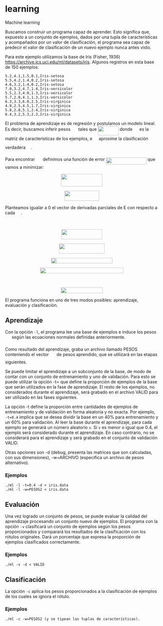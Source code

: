 # learning
Machine learning

Buscamos construir un programa capaz de aprender. Esto significa que, expuesto a un conjunto de ejemplos, dados por una tupla de características y acompañados por un valor de clasificación, el programa sea capaz de predecir el valor de clasificación de un nuevo ejemplo nunca antes visto.

Para este ejemplo utilizamos la base de Iris (Fisher, 1936) https://archive.ics.uci.edu/ml/datasets/iris. Algunos registros en esta base de 150 ejemplos:

    5.2,4.1,1.5,0.1,Iris-setosa
    5.5,4.2,1.4,0.2,Iris-setosa
    4.6,3.2,1.4,0.2,Iris-setosa
    7.0,3.2,4.7,1.4,Iris-versicolor
    5.5,2.3,4.0,1.3,Iris-versicolor
    5.7,2.8,4.1,1.3,Iris-versicolor
    6.3,3.3,6.0,2.5,Iris-virginica
    4.9,2.5,4.5,1.7,Iris-virginica
    5.8,2.8,5.1,2.4,Iris-virginica
    6.4,3.2,5.3,2.3,Iris-virginica

El problema de aprendizaje es de regresión y postulamos un modelo lineal. Es decir, buscamos inferir pesos <img src="/tex/84c95f91a742c9ceb460a83f9b5090bf.svg?invert_in_darkmode&sanitize=true" align=middle width=17.80826024999999pt height=22.465723500000017pt/> tales que <img src="/tex/44dfb70f6cb7b8cbf207a44d953f0ea3.svg?invert_in_darkmode&sanitize=true" align=middle width=67.83093734999999pt height=31.141535699999984pt/> donde <img src="/tex/cbfb1b2a33b28eab8a3e59464768e810.svg?invert_in_darkmode&sanitize=true" align=middle width=14.908688849999992pt height=22.465723500000017pt/> es la matriz de características de los ejemplos, e <img src="/tex/e917ccfa010eeeb2e3795437b4409a24.svg?invert_in_darkmode&sanitize=true" align=middle width=13.19638649999999pt height=31.141535699999984pt/> aproxime la clasificación verdadera <img src="/tex/91aac9730317276af725abd8cef04ca9.svg?invert_in_darkmode&sanitize=true" align=middle width=13.19638649999999pt height=22.465723500000017pt/>.

Para encontrar <img src="/tex/84c95f91a742c9ceb460a83f9b5090bf.svg?invert_in_darkmode&sanitize=true" align=middle width=17.80826024999999pt height=22.465723500000017pt/> definimos una función de error <img src="/tex/68ffbd2936b035f51e14ebf3167b4a60.svg?invert_in_darkmode&sanitize=true" align=middle width=133.03245614999997pt height=22.648391699999998pt/> que vamos a minimizar:

<p align="center"><img src="/tex/2196a0cd525cc946fd0cec03f6e31d49.svg?invert_in_darkmode&sanitize=true" align=middle width=136.58967959999998pt height=41.10931275pt/></p>

<p align="center"><img src="/tex/8b6de22ec658a2615de5252e1968274d.svg?invert_in_darkmode&sanitize=true" align=middle width=113.7586659pt height=32.990165999999995pt/></p>

Planteamos igualar a 0 el vector de derivadas parciales de E con respecto a cada <img src="/tex/c2a29561d89e139b3c7bffe51570c3ce.svg?invert_in_darkmode&sanitize=true" align=middle width=16.41940739999999pt height=14.15524440000002pt/>.

<p align="center"><img src="/tex/5888e539dd8246d65b14f037eb9ba49d.svg?invert_in_darkmode&sanitize=true" align=middle width=67.5589002pt height=13.698590399999999pt/></p>

<p align="center"><img src="/tex/acb1976c116edef5fd693214c3bcec52.svg?invert_in_darkmode&sanitize=true" align=middle width=134.05747079999998pt height=32.990165999999995pt/></p>

<p align="center"><img src="/tex/78e264dae496f3cc660a61fbda9489c4.svg?invert_in_darkmode&sanitize=true" align=middle width=150.5551476pt height=32.990165999999995pt/></p>

<p align="center"><img src="/tex/fd2200b3604e37dc3266cd34f549c618.svg?invert_in_darkmode&sanitize=true" align=middle width=202.12300349999998pt height=18.7598829pt/></p>

<p align="center"><img src="/tex/dec0e578aaf655ad7b974087a8429872.svg?invert_in_darkmode&sanitize=true" align=middle width=274.747869pt height=18.7598829pt/></p>

<p align="center"><img src="/tex/d669a19aa0935129cc2baffee4817496.svg?invert_in_darkmode&sanitize=true" align=middle width=152.96368725pt height=17.8466442pt/></p>

<p align="center"><img src="/tex/fb8c2c21b54a75e4772e8e81d944e398.svg?invert_in_darkmode&sanitize=true" align=middle width=138.64877729999998pt height=18.7598829pt/></p>

El programa funciona en uno de tres modos posibles: aprendizaje, evaluación y clasificación.

## Aprendizaje

Con la opción `-l`, el programa lee una base de ejemplos e induce los pesos <img src="/tex/84c95f91a742c9ceb460a83f9b5090bf.svg?invert_in_darkmode&sanitize=true" align=middle width=17.80826024999999pt height=22.465723500000017pt/> según las ecuaciones normales definidas anteriormente.

Como resultado del aprendizaje, graba un archivo llamado PESOS conteniendo el vector <img src="/tex/84c95f91a742c9ceb460a83f9b5090bf.svg?invert_in_darkmode&sanitize=true" align=middle width=17.80826024999999pt height=22.465723500000017pt/> de pesos aprendido, que se utilizará en las etapas siguientes.

Se puede limitar el aprendizaje a un subconjunto de la base, de modo de contar con un conjunto de entrenamiento y uno de validación. Para esto se puede utilizar la opción -t=<tasa> que define la proporción de ejemplos de la base que serán utilizados en la fase de aprendizaje. El resto de los ejemplos, no considerados durante el aprendizaje, será grabado en el archivo VALID para ser utilizado en las fases siguientes.

La opción -t define la proporción entre cantidades de ejemplos de entrenamiento y de validación en forma aleatoria y no exacta. Por ejemplo, `-t=0.4` implica que se desea dividir la base en un 40% para entrenamiento y un 60% para validación. Al leer la base durante el aprendizaje, para cada ejemplo se generará un número aleatorio `v`. Si `v` es menor o igual que 0.4, el ejemplo será considerado durante el aprendizaje. En caso contrario, no se considerará para el aprendizaje y será grabado en el conjunto de validación VALID.

Otras opciones son -d (debug, presenta las matrices que son calculadas, con sus dimensiones), -w=ARCHIVO (especifica un archivo de pesos alternativo).

### Ejemplos

    ./ml -l -t=0.4 -d < iris.data
    ./ml -l -w=PESOS2 < iris.data

## Evaluación

Una vez logrado un conjunto de pesos, se puede evaluar la calidad del aprendizaje procesando un conjunto nuevo de ejemplos. El programa con la opción `-v` clasificará un conjunto de ejemplos según los pesos proporcionados y comparará los resultados de la clasificación con los rótulos originales. Dará un porcentaje que expresa la proporción de ejemplos clasificados correctamente.

### Ejemplos

    ./ml -v -d < VALID
	

## Clasificación

La opción `-c` aplica los pesos proporcionados a la clasificación de ejemplos de los cuales se ignora el rótulo.

### Ejemplos

    ./ml -c -w=PESOS2 (y se tipean las tuplas de características). 


